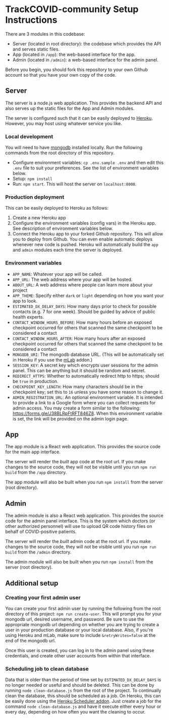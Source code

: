 # TrackCOVID-community Setup Instructions

There are 3 modules in this codebase:
- Server (located in root directory): the codebase which provides the API and serves static files.
- App (located in `/app`): the web-based interface for the app.
- Admin (located in `/admin`): a web-based interface for the admin panel.

Before you begin, you should fork this repository to your own Github account so that you have your own copy of the code.


## Server

The server is a node.js web application. This provides the backend API and also serves up the static files for the App and Admin modules.

The server is configured such that it can be easily deployed to [Heroku](https://www.heroku.com/). However, you may host using whatever service you like.

### Local development
You will need to have [mongodb](https://www.mongodb.com/) installed locally. Run the following commands from the root directory of this repository.

- Configure environment variables: `cp .env.sample .env` and then edit this `.env` file to suit your preferences. See the list of environment variables below.
- Setup: `npm install`
- Run: `npm start`. This will host the server on `localhost:8000`.

### Production deployment

This can be easily deployed to Heroku as follows:

1. Create a new Heroku app
2. Configure the environment variables (config vars) in the Heroku app. See description of environment variables below.
3. Connect the Heroku app to your forked Github repository. This will allow you to deploy from Github. You can even enable automatic deploys whenever new code is pushed. Heroku will automatically build the `app` and `admin` modules each time the server is deployed.

### Environment variables

- `APP_NAME`: Whatever your app will be called.
- `APP_URL`: The web address where your app will be hosted.
- `ABOUT_URL`: A web address where people can learn more about your project
- `APP_THEME`: Specify either `dark` or `light` depending on how you want your app to look.
- `ESTIMATED_DX_DELAY_DAYS`: How many days prior to check for possible contacts (e.g. 7 for one week). Should be guided by advice of public health experts.
- `CONTACT_WINDOW_HOURS_BEFORE`: How many hours before an exposed checkpoint occurred for others that scanned the same checkpoint to be considered a contact
- `CONTACT_WINDOW_HOURS_AFTER`: How many hours after an exposed checkpoint occurred for others that scanned the same checkpoint to be considered a contact
- `MONGODB_URI`: The mongodb database URL. (This will be automatically set in Heroku if you use the [mLab](https://elements.heroku.com/addons/mongolab) addon.)
- `SESSION_KEY`: A secret key which encrypts user sessions for the admin panel. This can be anything but it should be random and secret.
- `REDIRECT_HTTPS`: Whether to automatically redirect http to https; should be `true` in production.
- `CHECKPOINT_KEY_LENGTH`: How many characters should be in the checkpoint key; set this to `16` unless you have some reason to change it.
- `ADMIN_REGISTRATION_URL`: An optional environment variable. It is intended to provide a link to a Google form where you can collect requests for admin access. You may create a form similar to the following: https://forms.gle/J38BLRpFtRFT846Z8. When this environment variable is set, the link will be provided on the admin login page.


## App

The app module is a React web application. This provides the source code for the main app interface.

The server will render the *built* app code at the root url. If you make changes to the source code, they will not be visible until you run `npm run build` from the `/app` directory.

The app module will also be built when you run `npm install` from the server (root directory).


## Admin

The admin module is also a React web application. This provides the source code for the admin panel interface. This is the system which doctors (or other authorized personnel) will use to upload QR code history files on behalf of COVID-positive patients.

The server will render the *built* admin code at the root url. If you make changes to the source code, they will not be visible until you run `npm run build` from the `/admin` directory.

The admin module will also be built when you run `npm install` from the server (root directory).


## Additional setup

### Creating your first admin user

You can create your first admin user by running the following from the root directory of this project: `npm run create-user`. This will prompt you for your mongodb url, desired username, and password. Be sure to use the appropriate mongodb url depending on whether you are trying to create a user in your production database or your local database. Also, if you're using Heroku and mLab, make sure to include `&retryWrites=false` at the end of the mongodb url.

Once this user is created, you can log in to the admin panel using these credentials, and create other user accounts from within that interface.

### Scheduling job to clean database

Data that is older than the period of time set by `ESTIMATED_DX_DELAY_DAYS` is no longer needed or useful and should be deleted. This can be done by running `node clean-database.js` from the root of the project. To continually clean the database, this should be scheduled as a job. On Heroku, this can be easily done using the [Heroku Scheduler addon](https://devcenter.heroku.com/articles/scheduler). Just create a job for the command `node clean-database.js` and have it execute either every hour or every day, depending on how often you want the cleaning to occur.
